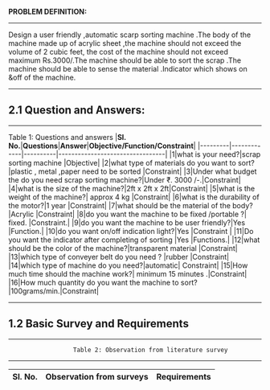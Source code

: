 **PROBLEM DEFINITION:**

***

 Design a user friendly ,automatic scarp sorting machine .The body of the machine made up of acrylic sheet ,the machine should not exceed the volume of 2 cubic feet, the cost of the machine should not exceed maximum Rs.3000/.The machine should be able to sort the scrap .The machine should be able to sense the material .Indicator which shows on &off of the machine.

***
## 2.1 Question and Answers:

***

  Table 1: Questions and answers
|**Sl. No.**|**Questions**|**Answer**|**Objective/Function/Constraint**|
|---------|-------------|----------|---------------------------------|
|1|what is your need?|scrap sorting machine |Objective|
|2|what type of materials do you want to sort?|plastic , metal ,paper need to be sorted |Constraint|
|3|Under what budget the do you need scrap sorting machine?|Under ₹. 3000 /-.|Constraint|
|4|what is the size of the machine?|2ft x 2ft x 2ft|Constraint|
|5|what is the weight of the machine?| approx 4 kg |Constraint|
|6|what is the durability of the motor?|1 year |Constraint|
|7|what should be the material of the body?|Acrylic |Constraint|
|8|do you want the machine to be fixed /portable ?| fixed. |Constraint.|
|9|do you want the machine to be user friendly?|Yes |Function.|
|10|do you want on/off indication light?|Yes  |Constraint |
|11|Do you want the indicator after completing of sorting |Yes |Functions.|
|12|what should be the color of the machine?|transparent material |Constraint|
|13|which type of conveyer belt do you need ? |rubber |Constraint|
|14|which type of machine do you need?|automatic| Constraint|
|15|How much time should the machine work?| minimum 15 minutes .|Constraint|
|16|How much quantity do you want the machine to sort? |100grams/min.|Constraint|

***

## 1.2 Basic Survey and Requirements

***

                      Table 2: Observation from literature survey

***

|**Sl. No.**|**Observation from surveys**|**Requirements**|
|---------|----------------------------|----------------|
